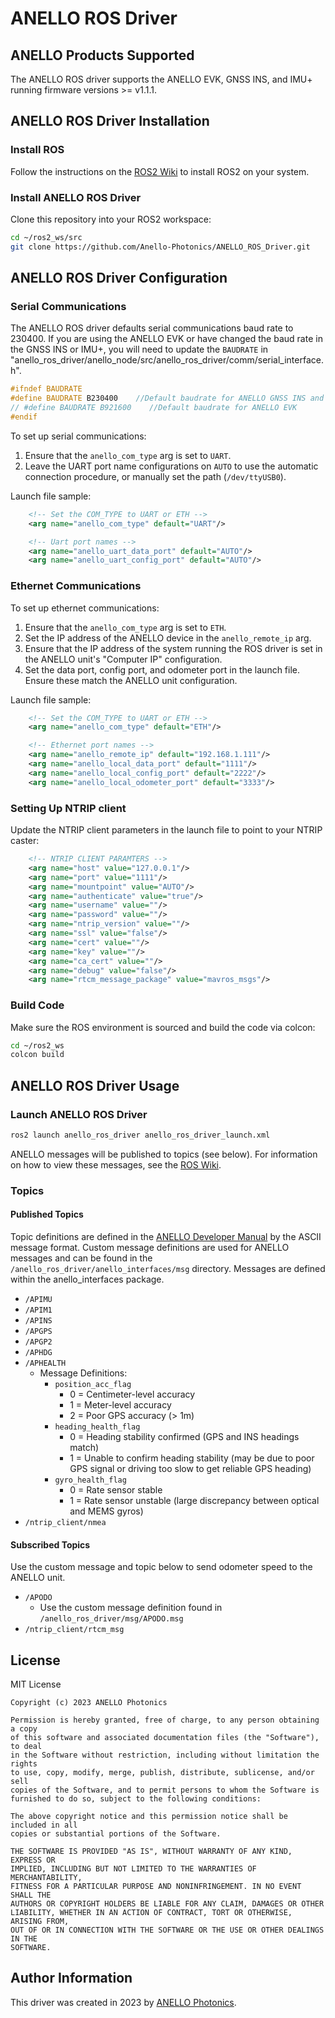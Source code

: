 # ANELLO ROS Driver

## ANELLO Products Supported

The ANELLO ROS driver supports the ANELLO EVK, GNSS INS, and IMU+ running firmware versions >= v1.1.1.

## ANELLO ROS Driver Installation

### Install ROS

Follow the instructions on the [ROS2 Wiki](https://docs.ros.org/) to install ROS2 on your system.

### Install ANELLO ROS Driver

Clone this repository into your ROS2 workspace:

```bash
cd ~/ros2_ws/src
git clone https://github.com/Anello-Photonics/ANELLO_ROS_Driver.git
```

## ANELLO ROS Driver Configuration

### Serial Communications

The ANELLO ROS driver defaults serial communications baud rate to 230400.
If you are using the ANELLO EVK or have changed the baud rate in the GNSS INS or IMU+, you will need to update the ```BAUDRATE``` in "anello_ros_driver/anello_node/src/anello_ros_driver/comm/serial_interface.h".

```c++
#ifndef BAUDRATE
#define BAUDRATE B230400    //Default baudrate for ANELLO GNSS INS and IMU+
// #define BAUDRATE B921600    //Default baudrate for ANELLO EVK
#endif
```

To set up serial communications:

1. Ensure that the ```anello_com_type``` arg is set to ```UART```.
2. Leave the UART port name configurations on ```AUTO``` to use the automatic connection procedure, or manually set the path (```/dev/ttyUSB0```).

Launch file sample:

```xml
    <!-- Set the COM_TYPE to UART or ETH -->
    <arg name="anello_com_type" default="UART"/>

    <!-- Uart port names -->
    <arg name="anello_uart_data_port" default="AUTO"/>
    <arg name="anello_uart_config_port" default="AUTO"/>
```

### Ethernet Communications

To set up ethernet communications:

1. Ensure that the ```anello_com_type``` arg is set to ```ETH```.
2. Set the IP address of the ANELLO device in the ```anello_remote_ip``` arg.
3. Ensure that the IP address of the system running the ROS driver is set in the ANELLO unit's "Computer IP" configuration.
4. Set the data port, config port, and odometer port in the launch file. Ensure these match the ANELLO unit configuration.

Launch file sample:

```xml
    <!-- Set the COM_TYPE to UART or ETH -->
    <arg name="anello_com_type" default="ETH"/>
```

```xml
    <!-- Ethernet port names -->
    <arg name="anello_remote_ip" default="192.168.1.111"/>
    <arg name="anello_local_data_port" default="1111"/>
    <arg name="anello_local_config_port" default="2222"/>
    <arg name="anello_local_odometer_port" default="3333"/>
```

### Setting Up NTRIP client

Update the NTRIP client parameters in the launch file to point to your NTRIP caster:

```xml
    <!-- NTRIP CLIENT PARAMTERS -->
    <arg name="host" value="127.0.0.1"/>
    <arg name="port" value="1111"/>
    <arg name="mountpoint" value="AUTO"/>
    <arg name="authenticate" value="true"/>
    <arg name="username" value=""/>
    <arg name="password" value=""/>
    <arg name="ntrip_version" value=""/>
    <arg name="ssl" value="false"/>
    <arg name="cert" value=""/>
    <arg name="key" value=""/>
    <arg name="ca_cert" value=""/>
    <arg name="debug" value="false"/>
    <arg name="rtcm_message_package" value="mavros_msgs"/>
```

### Build Code

Make sure the ROS environment is sourced and build the code via colcon:

```bash
cd ~/ros2_ws
colcon build
```

## ANELLO ROS Driver Usage

### Launch ANELLO ROS Driver

```bash
ros2 launch anello_ros_driver anello_ros_driver_launch.xml
```

ANELLO messages will be published to topics (see below). For information on how to view these messages, see the [ROS Wiki](http://wiki.ros.org/ROS/Tutorials/UnderstandingTopics).

### Topics

#### Published Topics

Topic definitions are defined in the [ANELLO Developer Manual](https://docs-a1.readthedocs.io/en/latest/) by the ASCII message format. Custom message definitions are used for ANELLO messages and can be found in the `/anello_ros_driver/anello_interfaces/msg` directory. Messages are defined within the anello_interfaces package.

* `/APIMU`
* `/APIM1`
* `/APINS`
* `/APGPS`
* `/APGP2`
* `/APHDG`
* `/APHEALTH`
  * Message Definitions:
    * `position_acc_flag`
      * 0 = Centimeter-level accuracy
      * 1 = Meter-level accuracy
      * 2 = Poor GPS accuracy (> 1m)
    * `heading_health_flag`
      * 0 = Heading stability confirmed (GPS and INS headings match)
      * 1 = Unable to confirm heading stability (may be due to poor GPS signal or driving too slow to get reliable GPS heading)
    * `gyro_health_flag`
      * 0 = Rate sensor stable
      * 1 = Rate sensor unstable (large discrepancy between optical and MEMS gyros)
* `/ntrip_client/nmea`

#### Subscribed Topics

Use the custom message and topic below to send odometer speed to the ANELLO unit.

* `/APODO`
  * Use the custom message definition found in `/anello_ros_driver/msg/APODO.msg`
* `/ntrip_client/rtcm_msg`

## License

MIT License

```text
Copyright (c) 2023 ANELLO Photonics

Permission is hereby granted, free of charge, to any person obtaining a copy
of this software and associated documentation files (the "Software"), to deal
in the Software without restriction, including without limitation the rights
to use, copy, modify, merge, publish, distribute, sublicense, and/or sell
copies of the Software, and to permit persons to whom the Software is
furnished to do so, subject to the following conditions:

The above copyright notice and this permission notice shall be included in all
copies or substantial portions of the Software.

THE SOFTWARE IS PROVIDED "AS IS", WITHOUT WARRANTY OF ANY KIND, EXPRESS OR
IMPLIED, INCLUDING BUT NOT LIMITED TO THE WARRANTIES OF MERCHANTABILITY,
FITNESS FOR A PARTICULAR PURPOSE AND NONINFRINGEMENT. IN NO EVENT SHALL THE
AUTHORS OR COPYRIGHT HOLDERS BE LIABLE FOR ANY CLAIM, DAMAGES OR OTHER
LIABILITY, WHETHER IN AN ACTION OF CONTRACT, TORT OR OTHERWISE, ARISING FROM,
OUT OF OR IN CONNECTION WITH THE SOFTWARE OR THE USE OR OTHER DEALINGS IN THE
SOFTWARE.

```

## Author Information

This driver was created in 2023 by [ANELLO Photonics](https://www.anellophotonics.com/).
